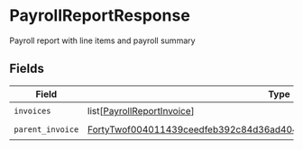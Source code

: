# PayrollReportResponse

Payroll report with line items and payroll summary


## Fields

| Field                                                                                                                                                                   | Type                                                                                                                                                                    | Required                                                                                                                                                                | Description                                                                                                                                                             |
| ----------------------------------------------------------------------------------------------------------------------------------------------------------------------- | ----------------------------------------------------------------------------------------------------------------------------------------------------------------------- | ----------------------------------------------------------------------------------------------------------------------------------------------------------------------- | ----------------------------------------------------------------------------------------------------------------------------------------------------------------------- |
| `invoices`                                                                                                                                                              | list[[PayrollReportInvoice](../../models/shared/payrollreportinvoice.md)]                                                                                               | :heavy_check_mark:                                                                                                                                                      | N/A                                                                                                                                                                     |
| `parent_invoice`                                                                                                                                                        | [FortyTwof004011439ceedfeb392c84d36ad40443a5a0446d1efa02369c56e930a1c07](../../models/shared/fortytwof004011439ceedfeb392c84d36ad40443a5a0446d1efa02369c56e930a1c07.md) | :heavy_check_mark:                                                                                                                                                      | N/A                                                                                                                                                                     |